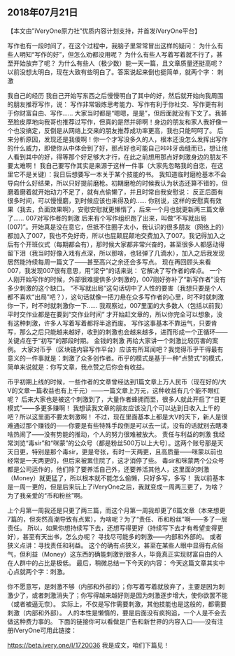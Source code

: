 2018年07月21日
----

​【本文由”iVeryOne原力社”优质内容计划支持，并首发iVeryOne平台】

写作也有一段时间了，在这个过程中，我脑子里常常冒出这样的疑问：
为什么有些人明知“写作的好”，但怎么劝都没用呢？
为什么有些人写着写着就不行了，甚至开始放弃了呢？
为什么有些人（极少数）能一天一篇，且文章质量还挺高呢？
以前没想太明白，现在大致有些明白了。答案说起来倒也挺简单，就两个字：
刺激

我自己的经历
我自己开始写东西之后慢慢明白了其中的好，然后就开始向我周围的朋友推荐写作，说：
写作非常锻炼思考能力、写作有利于你社交、写作更有利于你财富自由、写作……
大家当时都是“嗯嗯，是是”，但后面就没有下文了。我甚至脸皮厚地向我哥也推荐过写作，但真的是然并卵啊！身边的朋友和家人我好像一个也没搞定，反倒是从网络上交来的朋友推荐成功率更高，我也只能呵呵了。
后来分析原因，发现还是我傻啊！你一个才写没多久的人，根本还没怎么发挥出写作的什么威力，即使你从中体会到了好，那点好也可能自己咔咔牙齿缝而已，想让他人看到其中的好，得等那个好足够大才行，在此之前想用那点好刺激身边的朋友不要太难啊！
我自己要写作其实是来源于这样一件事（大家先忽略我的自恋，在这里它不是关键）：我日后想要写一本关于某个技能的书。
我知道临时磨枪基本不会导向什么好结果，所以只好提前磨枪。初期磨枪的时候我认为状态还算不错的，但磨着磨着就开始动力不足了，就有点偷懒了，并且时常自我安慰说：
反正后面有很多时间，可以慢慢磨，到时候应该也来得及的……
你别说，这样的安慰真有效果（我去，负面效果啊），安慰安慰就更懒惰了，后来一个月也就更新两三篇文章了……
007对写作者的刺激
后来有个写作组织跑了出来，叫做“不写就出局(007)”。开始真是没在意它，但抵不住圈子太小，我认识的很多朋友（网络上的）都加入了007，我也不免好奇，所以也屁颠屁颠地交费加入了007。我记得加入之后有个开班仪式（每期都会有），那时候大家都非常兴奋的，甚至很多人都感动得留下泪（我当时好像入戏有点深，所以那啥，也轻弹了几滴水），加入之后我发现居然能持续每周一篇文了——甚至高兴之余还会多写点。
现在再回顾头来看007，我发现007很有意思，用“梁宁”的话来说：
它解决了写作者的痒点。
一个人刚开始写作的时候，外部很难提供多少刺激的，007刚好弥补了“新写作者”没有多少刺激的这个缺口。
“不写就出局”这句话切中了人性的要害（我想只要是个人都不喜欢“出局”吧？），这句话就像一把刀悬在众多写作者的心里，时不时就刺激你一下，时不时就刺激你一下……
我观察过，007里面的大多数人（包括以前我）平时交作业都是在要到“交作业时间” 才开始赶文章的，所以你完全可以想象，没有这种刺激，许多人写着写着都将半途而废。
写作这事基本不靠运气，只要肯写，那么之后只能越来越好，收到的刺激也会越来越多，进而形成一个正循环——关键点在于“初写”的那段时期。
金钱的刺激
再给大家讲一个刺激比较厉害的案例。
大家对币乎（区块链内容写作平台）应该有所耳闻吧？我觉得币乎干得最有意义的一件事就是：刺激了众多创作者。币乎的模式是基于一种“点赞式”的模式，简单来说就是：你写文章，我点赞之后你会有收益。

币乎初期上线的时候，一些作者的文章曾经达到1篇文章上万人民币（现在好的/大V的文章一篇收益也有上千元）——一篇文章上万元，这种收益有几个能不眼红呢？
后来大家也是被这个刺激到了，大量作者蜂拥而至，很多人就此开启了“日更模式”——多更多赚啊！ 我想读我文章的朋友应该没几个可以达到日收入上千的吧？所以这里面不要太刺激啊！
不过，现在里面基本上都是大V的天下，新人是很难通过那个赚钱的——你要是有些特殊手段倒是可以去一试，没有的话就别去瞎凑啥热闹了——没有势能的推动，个人的努力很难被放大。
责任与利益的刺激
我经常浏览“毒sir”和“咪蒙”的公众号（都是粉丝500万以上大号）。这两个账号那是天天日更，特别是那个毒sir，更是夸张，有时一天两更，且高质量——咪蒙以前也经常是一天两更的，但后来被累住院了，这才消停了些。
毒sir和咪蒙两个公众号都是公司运作的，他们除了要养活自己外，还要养活其他人，这里面的刺激（Money）就更猛了，所以根本就不能怎么偷懒，只好多写，多写！
我以前基本是一周一更的，但是后来玩上了iVeryOne之后，我就变成一周两三更了，为啥？为了我亲爱的“币和粉丝”啊。

上个月第一周我还是只更了两三篇，而这个月第一周我却更了6篇文章（本来想更7篇的，但突然高潮导致有点累），为啥呢？为了“责任、币和粉丝”啊——多了一层责任。
所以，如果你想持续写下去，还想写得更好（持续写下去才有希望变得更好），甚至有天出书，怎么办呢？
寻找尽可能多的刺激——内部和外部的。
或者狭义点讲：寻找责任和利益。 这个的确有点狭义，甚至在某些人眼中显得有点俗气，但利益（Money）这东西的确能刺激到很多人，毕竟真正实现财富自由的人在人群中的占比是极低。
最后，稍微总结一下今天的内容：
今天这篇文章其实中心点就两个字：刺激。

你不愿意写，是刺激不够（内部和外部的）；你写着写着就放弃了，主要是因为刺激少了，或者刺激消失了；你写得越来越好则是因为刺激逐步增大，使你欲罢不能（或者被逼无奈）。
实际上，不仅是写作需要刺激，其他技能也是这般的，都需要刺激（内部和外部）。 人的本性是懒惰的，要是后面没有疯狗追，一个人是不会去做这种费力事的。
下面的链接你可以看做是广告和新世界的内容入口——没有注册iVeryOne可用此链接：

https://beta.ivery.one/I/1720036
我是成文，咱们下篇见！
